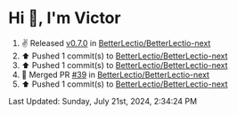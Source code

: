 <h1>Hi 👋, I'm Victor </h1>

<!--RECENT_ACTIVITY:start-->
1. ✌️ Released [v0.7.0](https://github.com/BetterLectio/BetterLectio-next/releases/tag/v0.7.0) in [BetterLectio/BetterLectio-next](https://github.com/BetterLectio/BetterLectio-next)<br>
2. ⬆️ Pushed 1 commit(s) to [BetterLectio/BetterLectio-next](https://github.com/BetterLectio/BetterLectio-next)<br>
3. ⬆️ Pushed 1 commit(s) to [BetterLectio/BetterLectio-next](https://github.com/BetterLectio/BetterLectio-next)<br>
4. 🎉 Merged PR [#39](https://github.com/BetterLectio/BetterLectio-next/pull/39) in [BetterLectio/BetterLectio-next](https://github.com/BetterLectio/BetterLectio-next)<br>
5. ⬆️ Pushed 1 commit(s) to [BetterLectio/BetterLectio-next](https://github.com/BetterLectio/BetterLectio-next)<br>
<!--RECENT_ACTIVITY:end-->

<!--RECENT_ACTIVITY:last_update-->
Last Updated: Sunday, July 21st, 2024, 2:34:24 PM
<!--RECENT_ACTIVITY:last_update_end-->
